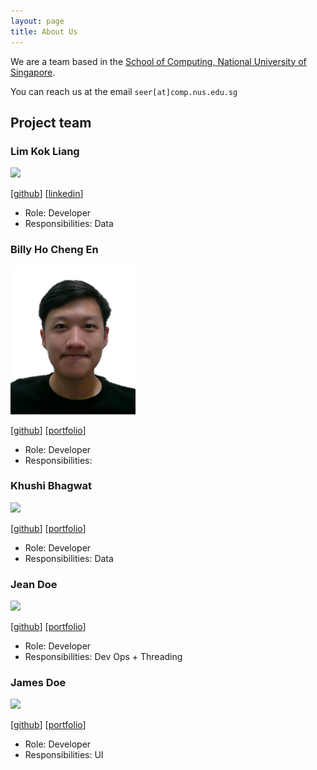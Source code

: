 ```yaml
---
layout: page
title: About Us
---
```


We are a team based in the [School of Computing, National University of Singapore](http://www.comp.nus.edu.sg).

You can reach us at the email `seer[at]comp.nus.edu.sg`

## Project team

### Lim Kok Liang

<img src="images/kokerinks.png" width="200px">

[[github](http://github.com/kokerinks)] [[linkedin](https://www.linkedin.com/in/lim-kok-liang/)]

* Role: Developer
* Responsibilities: Data

### Billy Ho Cheng En

<img src="images/billyho.png" width="200px">

[[github](http://github.com/billyhoce)]
[[portfolio](team/billyho.md)]

* Role: Developer
* Responsibilities:

### Khushi Bhagwat

<img src="images/khushibhagwat.png" width="200px">

[[github](http://github.com/kab-dot)] 
[[portfolio](team/khushibhagwat.md)]

* Role: Developer
* Responsibilities: Data

### Jean Doe

<img src="images/johndoe.png" width="200px">

[[github](http://github.com/johndoe)]
[[portfolio](team/johndoe.md)]

* Role: Developer
* Responsibilities: Dev Ops + Threading

### James Doe

<img src="images/johndoe.png" width="200px">

[[github](http://github.com/johndoe)]
[[portfolio](team/johndoe.md)]

* Role: Developer
* Responsibilities: UI
